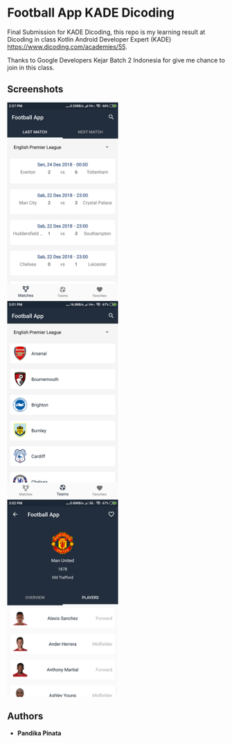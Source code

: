 # Football App KADE Dicoding
Final Submission for KADE Dicoding, this repo is my learning result at Dicoding in class Kotlin Android Developer Expert (KADE)
https://www.dicoding.com/academies/55.

Thanks to Google Developers Kejar Batch 2 Indonesia for give me chance to join in this class.

## Screenshots

<img src="https://raw.githubusercontent.com/pandikapinata/football-app-dicoding/master/screenshots/match.png"
width="256">&nbsp;&nbsp;&nbsp;
<img src="https://raw.githubusercontent.com/pandikapinata/football-app-dicoding/master/screenshots/team.png"
width="256">&nbsp;&nbsp;&nbsp;
<img src="https://raw.githubusercontent.com/pandikapinata/football-app-dicoding/master/screenshots/detail_team.png"
width="256">&nbsp;&nbsp;&nbsp;

## Authors

* **Pandika Pinata** 
